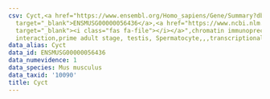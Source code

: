 ```yaml
---
csv: Cyct,<a href="https://www.ensembl.org/Homo_sapiens/Gene/Summary?db=core;g=ENSMUSG00000056436"
  target="_blank">ENSMUSG00000056436</a>,<a href="https://www.ncbi.nlm.nih.gov/pubmed/25450459"
  target="_blank"><i class="fas fa-file"></i></a>",chromatin immunoprecipitation assay,direct
  interaction,prime adult stage, testis, Spermatocyte,,,transcriptional regulation,
data_alias: Cyct
data_id: ENSMUSG00000056436
data_numevidence: 1
data_species: Mus musculus
data_taxid: '10090'
title: Cyct
---
```

